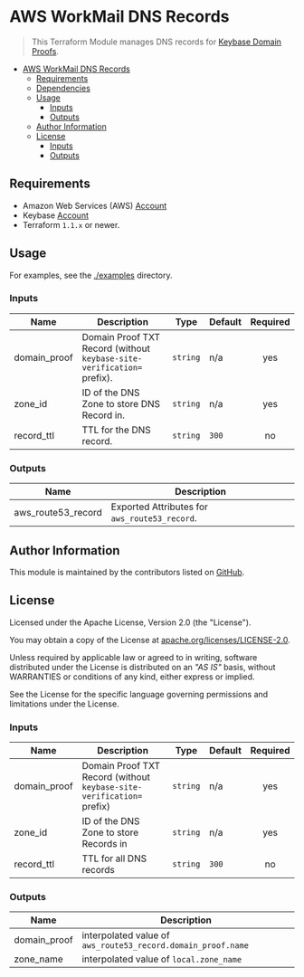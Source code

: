 # AWS WorkMail DNS Records

> This Terraform Module manages DNS records for [Keybase Domain Proofs](https://book.keybase.io/guides/proof-integration-guide).

<!-- TOC -->
* [AWS WorkMail DNS Records](#aws-workmail-dns-records)
  * [Requirements](#requirements)
  * [Dependencies](#dependencies)
  * [Usage](#usage)
    * [Inputs](#inputs)
    * [Outputs](#outputs)
  * [Author Information](#author-information)
  * [License](#license)
    * [Inputs](#inputs)
    * [Outputs](#outputs)
<!-- TOC -->

## Requirements

* Amazon Web Services (AWS) [Account](https://aws.amazon.com/account/)
* Keybase [Account](https://keybase.io/)
* Terraform `1.1.x` or newer.

## Usage

For examples, see the [./examples](https://github.com/ksatirli/terraform-aws-route53-keybase-domain-proof/tree/main/examples) directory.

<!-- BEGIN_TF_DOCS -->
### Inputs

| Name | Description | Type | Default | Required |
|------|-------------|------|---------|:--------:|
| domain_proof | Domain Proof TXT Record (without `keybase-site-verification=` prefix). | `string` | n/a | yes |
| zone_id | ID of the DNS Zone to store DNS Record in. | `string` | n/a | yes |
| record_ttl | TTL for the DNS record. | `string` | `300` | no |

### Outputs

| Name | Description |
|------|-------------|
| aws_route53_record | Exported Attributes for `aws_route53_record`. |
<!-- END_TF_DOCS -->

## Author Information

This module is maintained by the contributors listed on [GitHub](https://github.com/ksatirli/terraform-aws-route53-keybase-domain-proof/graphs/contributors).

## License

Licensed under the Apache License, Version 2.0 (the "License").

You may obtain a copy of the License at [apache.org/licenses/LICENSE-2.0](http://www.apache.org/licenses/LICENSE-2.0).

Unless required by applicable law or agreed to in writing, software distributed under the License is distributed on an _"AS IS"_ basis, without WARRANTIES or conditions of any kind, either express or implied.

See the License for the specific language governing permissions and limitations under the License.

<!-- BEGIN_TF_DOCS -->
### Inputs

| Name | Description | Type | Default | Required |
|------|-------------|------|---------|:--------:|
| domain_proof | Domain Proof TXT Record (without `keybase-site-verification=` prefix) | `string` | n/a | yes |
| zone_id | ID of the DNS Zone to store Records in | `string` | n/a | yes |
| record_ttl | TTL for all DNS records | `string` | `300` | no |

### Outputs

| Name | Description |
|------|-------------|
| domain_proof | interpolated value of `aws_route53_record.domain_proof.name` |
| zone_name | interpolated value of `local.zone_name` |
<!-- END_TF_DOCS -->